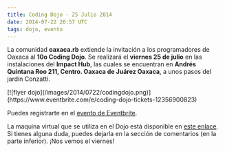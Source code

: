 ```yaml
---
title: Coding Dojo - 25 Julio 2014
date: 2014-07-22 20:57 UTC
tags: dojo, evento
---
```


La comunidad **oaxaca.rb** extiende la invitación a los programadores de Oaxaca al **10o Coding Dojo**. Se realizará el **viernes 25 de julio** en las instalaciones del **Impact Hub**, las cuales se encuentran en **Andrés Quintana Roo 211, Centro. Oaxaca de Juárez Oaxaca**, a unos pasos del jardín Conzatti.

<div class="text-center" markdown="1">
  [![flyer dojo](/images/2014/0722/codingdojo.png)](https://www.eventbrite.com/e/coding-dojo-tickets-12356900823)
</div>

Puedes registrarte en el [evento de Eventbrite](http://www.eventbrite.com/e/coding-dojo-tickets-12356900823).

La maquina virtual que se utiliza en el Dojo está disponible en [este enlace](https://mega.co.nz/#!VU0GhRgB!Vhl0Vjc_xqZILoc1WKyMY4f4RbeAZQBCaZBOtSUhKl4). Si tienes alguna duda, puedes dejarla en la sección de comentarios (en la parte inferior). ¡Nos vemos el viernes!

